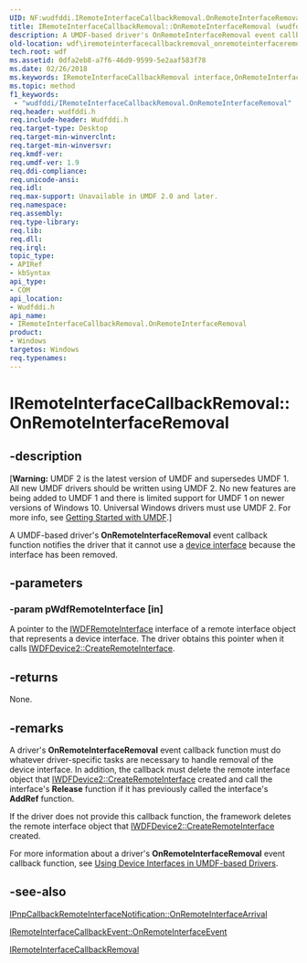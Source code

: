 ```yaml
---
UID: NF:wudfddi.IRemoteInterfaceCallbackRemoval.OnRemoteInterfaceRemoval
title: IRemoteInterfaceCallbackRemoval::OnRemoteInterfaceRemoval (wudfddi.h)
description: A UMDF-based driver's OnRemoteInterfaceRemoval event callback function notifies the driver that it cannot use a device interface because the interface has been removed.
old-location: wdf\iremoteinterfacecallbackremoval_onremoteinterfaceremoval.htm
tech.root: wdf
ms.assetid: 0dfa2eb8-a7f6-46d9-9599-5e2aaf583f78
ms.date: 02/26/2018
ms.keywords: IRemoteInterfaceCallbackRemoval interface,OnRemoteInterfaceRemoval method, IRemoteInterfaceCallbackRemoval.OnRemoteInterfaceRemoval, IRemoteInterfaceCallbackRemoval::OnRemoteInterfaceRemoval, OnRemoteInterfaceRemoval, OnRemoteInterfaceRemoval method, OnRemoteInterfaceRemoval method,IRemoteInterfaceCallbackRemoval interface, UMDFIoTargetObjectRef_17c1557c-2046-4bea-8b7f-88fea7103155.xml, umdf.iremoteinterfacecallbackremoval_onremoteinterfaceremoval, wdf.iremoteinterfacecallbackremoval_onremoteinterfaceremoval, wudfddi/IRemoteInterfaceCallbackRemoval::OnRemoteInterfaceRemoval
ms.topic: method
f1_keywords:
 - "wudfddi/IRemoteInterfaceCallbackRemoval.OnRemoteInterfaceRemoval"
req.header: wudfddi.h
req.include-header: Wudfddi.h
req.target-type: Desktop
req.target-min-winverclnt: 
req.target-min-winversvr: 
req.kmdf-ver: 
req.umdf-ver: 1.9
req.ddi-compliance: 
req.unicode-ansi: 
req.idl: 
req.max-support: Unavailable in UMDF 2.0 and later.
req.namespace: 
req.assembly: 
req.type-library: 
req.lib: 
req.dll: 
req.irql: 
topic_type:
- APIRef
- kbSyntax
api_type:
- COM
api_location:
- Wudfddi.h
api_name:
- IRemoteInterfaceCallbackRemoval.OnRemoteInterfaceRemoval
product:
- Windows
targetos: Windows
req.typenames: 
---
```


# IRemoteInterfaceCallbackRemoval::OnRemoteInterfaceRemoval


## -description


<p class="CCE_Message">[<b>Warning:</b> UMDF 2 is the latest version of UMDF and supersedes UMDF 1.  All new UMDF drivers should be written using UMDF 2.  No new features are being added to UMDF 1 and there is limited support for UMDF 1 on newer versions of Windows 10.  Universal Windows drivers must use UMDF 2.  For more info, see <a href="https://docs.microsoft.com/windows-hardware/drivers/wdf/getting-started-with-umdf-version-2">Getting Started with UMDF</a>.]

A UMDF-based driver's <b>OnRemoteInterfaceRemoval</b> event callback function notifies the driver that it cannot use a <a href="https://docs.microsoft.com/windows-hardware/drivers/wdf/using-device-interfaces-in-umdf-drivers">device interface</a> because the interface has been removed.


## -parameters




### -param pWdfRemoteInterface [in]

A pointer to the <a href="https://docs.microsoft.com/windows-hardware/drivers/ddi/wudfddi/nn-wudfddi-iwdfremoteinterface">IWDFRemoteInterface</a> interface of a remote interface object that represents a device interface. The driver obtains this pointer when it calls <a href="https://docs.microsoft.com/windows-hardware/drivers/ddi/wudfddi/nf-wudfddi-iwdfdevice2-createremoteinterface">IWDFDevice2::CreateRemoteInterface</a>.


## -returns



None.




## -remarks



A driver's <b>OnRemoteInterfaceRemoval</b> event callback function must do whatever driver-specific tasks are necessary to handle removal of the device interface. In addition, the callback must delete the remote interface object that <a href="https://docs.microsoft.com/windows-hardware/drivers/ddi/wudfddi/nf-wudfddi-iwdfdevice2-createremoteinterface">IWDFDevice2::CreateRemoteInterface</a> created and call the interface's <b>Release</b> function if it has previously called the interface's <b>AddRef</b> function.

If the driver does not provide this callback function, the framework deletes the remote interface object that <a href="https://docs.microsoft.com/windows-hardware/drivers/ddi/wudfddi/nf-wudfddi-iwdfdevice2-createremoteinterface">IWDFDevice2::CreateRemoteInterface</a> created. 

For more information about a driver's <b>OnRemoteInterfaceRemoval</b> event callback function, see <a href="https://docs.microsoft.com/windows-hardware/drivers/wdf/using-device-interfaces-in-umdf-drivers">Using Device Interfaces in UMDF-based Drivers</a>.




## -see-also




<a href="https://docs.microsoft.com/windows-hardware/drivers/ddi/wudfddi/nf-wudfddi-ipnpcallbackremoteinterfacenotification-onremoteinterfacearrival">IPnpCallbackRemoteInterfaceNotification::OnRemoteInterfaceArrival</a>



<a href="https://docs.microsoft.com/windows-hardware/drivers/ddi/wudfddi/nf-wudfddi-iremoteinterfacecallbackevent-onremoteinterfaceevent">IRemoteInterfaceCallbackEvent::OnRemoteInterfaceEvent</a>



<a href="https://docs.microsoft.com/windows-hardware/drivers/ddi/wudfddi/nn-wudfddi-iremoteinterfacecallbackremoval">IRemoteInterfaceCallbackRemoval</a>
 

 

